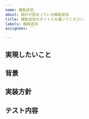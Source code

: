 ```yaml
---
name: 機能追加
about: 設計が固まっている機能追加
title: 機能追加のタイトルを書いてください
labels: 機能追加
assignees: ''

---
```

## 実現したいこと
<!-- 完成した時、何ができるようなりたいのかを記述 -->

## 背景
<!-- なぜこの機能をつくるのか -->
<!-- (例)
* 〇〇な機能が欲しいと FB をもらったため
* UI/UX 向上活動の一環
-->

## 実装方針
<!-- ここに記入してください -->

## テスト内容
<!-- 実装が上手くできているか、確認するためにどんなことをテストするのかを記述 -->
